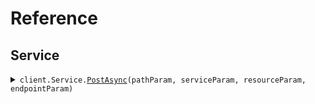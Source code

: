# Reference
## Service
<details><summary><code>client.Service.<a href="/src/SeedApiWideBasePath/Service/ServiceClient.cs">PostAsync</a>(pathParam, serviceParam, resourceParam, endpointParam)</code></summary>
<dl>
<dd>

#### 🔌 Usage

<dl>
<dd>

<dl>
<dd>

```csharp
await client.Service.PostAsync("string", "string", "string", 1);
```
</dd>
</dl>
</dd>
</dl>

#### ⚙️ Parameters

<dl>
<dd>

<dl>
<dd>

**pathParam:** `string` 
    
</dd>
</dl>

<dl>
<dd>

**serviceParam:** `string` 
    
</dd>
</dl>

<dl>
<dd>

**resourceParam:** `string` 
    
</dd>
</dl>

<dl>
<dd>

**endpointParam:** `int` 
    
</dd>
</dl>
</dd>
</dl>


</dd>
</dl>
</details>
